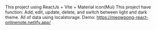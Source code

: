 This project using ReactJs + Vite + Material icon(Mui)
This project have function: Add, edit, update, delete, and switch between light and dark theme. All of data using localstorage. 
Demo: https://meowpong-react-onlinenote.netlify.app/
